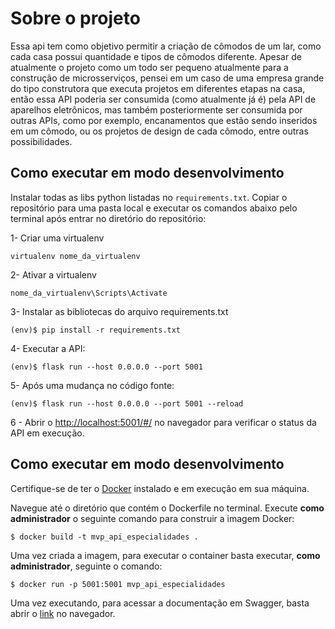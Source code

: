 # Sobre o projeto
Essa api tem como objetivo permitir a criação de cômodos de um lar, como cada casa possui quantidade e tipos de cômodos diferente. Apesar de atualmente o projeto como um todo ser pequeno atualmente para a construção de microsserviços, pensei em um caso de uma empresa grande do tipo construtora que executa projetos em diferentes etapas na casa, então essa API poderia ser consumida (como atualmente já é) pela API de aparelhos eletrônicos, mas também posteriormente ser consumida por outras APIs, como por exemplo, encanamentos que estão sendo inseridos em um cômodo, ou os projetos de design de cada cômodo, entre outras possibilidades.

## Como executar em modo desenvolvimento


Instalar todas as libs python listadas no `requirements.txt`.
Copiar o repositório para uma pasta local e executar os comandos abaixo pelo terminal após entrar no diretório do repositório:

1- Criar uma virtualenv
```
virtualenv nome_da_virtualenv
```

2- Ativar a virtualenv
```
nome_da_virtualenv\Scripts\Activate
```

3- Instalar as bibliotecas do arquivo requirements.txt 
```
(env)$ pip install -r requirements.txt
```

4- Executar a API:

```
(env)$ flask run --host 0.0.0.0 --port 5001
```
5- Após uma mudança no código fonte:

```
(env)$ flask run --host 0.0.0.0 --port 5001 --reload
```

6 - Abrir o [http://localhost:5001/#/](http://localhost:5001/#/) no navegador para verificar o status da API em execução.

## Como executar em modo desenvolvimento

Certifique-se de ter o [Docker](https://docs.docker.com/engine/install/) instalado e em execução em sua máquina.

Navegue até o diretório que contém o Dockerfile no terminal.
Execute **como administrador** o seguinte comando para construir a imagem Docker:

```
$ docker build -t mvp_api_especialidades .
```

Uma vez criada a imagem, para executar o container basta executar, **como administrador**, seguinte o comando:

```
$ docker run -p 5001:5001 mvp_api_especialidades
```

Uma vez executando, para acessar a documentação em Swagger, basta abrir o [link](http://localhost:5001/openapi/swagger) no navegador.